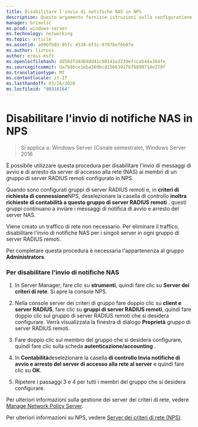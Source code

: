 ```yaml
---
title: Disabilitare l'invio di notifiche NAS in NPS
description: Questo argomento fornisce istruzioni sulla configurazione di autenticazioni simultanee del server dei criteri di rete in Windows Server 2016.
manager: brianlic
ms.prod: windows-server
ms.technology: networking
ms.topic: article
ms.assetid: a09bfb03-95fc-4534-bf3c-97078ef6b07e
ms.author: lizross
author: eross-msft
ms.openlocfilehash: dd56dfd4db9dd41c98141e2239efcca544a364fe
ms.sourcegitcommit: da7b9bce1eba369bcd156639276f6899714e279f
ms.translationtype: MT
ms.contentlocale: it-IT
ms.lasthandoff: 03/26/2020
ms.locfileid: "80316164"
---
```

# <a name="disable-nas-notification-forwarding-in-nps"></a>Disabilitare l'invio di notifiche NAS in NPS

>Si applica a: Windows Server (Canale semestrale), Windows Server 2016

È possibile utilizzare questa procedura per disabilitare l'invio di messaggi di avvio e di arresto da server di accesso alla rete (NAS) ai membri di un gruppo di server RADIUS remoti configurato in NPS.

Quando sono configurati gruppi di server RADIUS remoti e, in **criteri di richiesta di connessione**NPS, deselezionare la casella di controllo **inoltra richieste di contabilità a questo gruppo di server RADIUS remoti** . questi gruppi continuano a inviare i messaggi di notifica di avvio e arresto del server NAS. 

Viene creato un traffico di rete non necessario. Per eliminare il traffico, disabilitare l'invio di notifiche NAS per i singoli server in ogni gruppo di server RADIUS remoti.

Per completare questa procedura è necessaria l'appartenenza al gruppo **Administrators**.

### <a name="to-disable-nas-notification-forwarding"></a>Per disabilitare l'invio di notifiche NAS

1. In Server Manager, fare clic su **strumenti**, quindi fare clic su **Server dei criteri di rete**. Si apre la console NPS.

2. Nella console server dei criteri di gruppo fare doppio clic su **client e server RADIUS**, fare clic su **gruppi di server RADIUS remoti**, quindi fare doppio clic sul gruppo di server RADIUS remoti che si desidera configurare. Verrà visualizzata la finestra di dialogo **Proprietà** gruppo di server RADIUS remoti.

3. Fare doppio clic sul membro del gruppo che si desidera configurare, quindi fare clic sulla scheda **autenticazione/accounting** .

4. In **Contabilità**deselezionare la casella **di controllo Invia notifiche di avvio e arresto del server di accesso alla rete al server** e quindi fare clic su **OK**.

5. Ripetere i passaggi 3 e 4 per tutti i membri del gruppo che si desidera configurare.

Per ulteriori informazioni sulla gestione dei server dei criteri di rete, vedere [Manage Network Policy Server](nps-manage-top.md).

Per ulteriori informazioni su NPS, vedere [Server dei criteri di rete (NPS)](nps-top.md).
